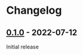 # Changelog

## [0.1.0](https://github.com/rapidez/login-as-customer/compare/e0d3ef03605832934fb6f98e051a4a07d5b5983c...0.1.0) - 2022-07-12

Initial release
